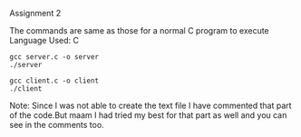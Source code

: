 Assignment 2

The commands are same as those for a normal C program to execute 
Language Used: C

```
gcc server.c -o server
./server

gcc client.c -o client
./client

```

Note:  Since I was not able to create the text file I have commented that part of the code.But maam I had tried my best for that part as well and you can see in the comments too.